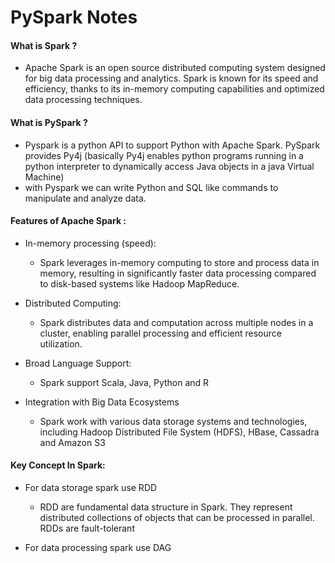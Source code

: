 # PySpark Notes

#### What is Spark ?
- Apache Spark is an open source distributed computing system designed for big data processing and analytics. Spark is known for its speed and efficiency, thanks to its in-memory computing capabilities and optimized data processing techniques.

#### What is PySpark ?
- Pyspark is a python API to support Python with Apache Spark. PySpark provides Py4j (basically Py4j enables python programs running in a python interpreter to dynamically access Java objects in a java Virtual Machine)
- with Pyspark we can write Python and SQL like commands to manipulate and analyze data.

#### Features of Apache Spark :

- In-memory processing (speed):
    -  Spark leverages in-memory computing to store and process data in memory, resulting in significantly faster data processing compared to disk-based systems like Hadoop MapReduce.

- Distributed Computing:
    -  Spark distributes data and computation across multiple nodes in a cluster, enabling parallel processing and efficient resource utilization.

- Broad Language Support:
    -  Spark support Scala, Java, Python and R

-  Integration with Big Data Ecosystems
    - Spark work with various data storage systems and technologies, including Hadoop Distributed File System (HDFS), HBase, Cassadra and Amazon S3
 
#### Key Concept In Spark:
- For data storage spark use RDD
    - RDD are fundamental data structure in Spark. They represent distributed collections of objects that can be processed in parallel. RDDs are fault-tolerant

- For data processing spark use DAG



